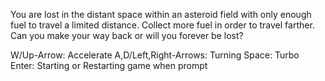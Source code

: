 You are lost in the distant space within an asteroid field with only enough fuel to travel a limited distance. Collect more fuel in order to travel farther. Can you make your way back or will you forever be lost?

W/Up-Arrow: Accelerate
A,D/Left,Right-Arrows: Turning
Space: Turbo
Enter: Starting or Restarting game when prompt